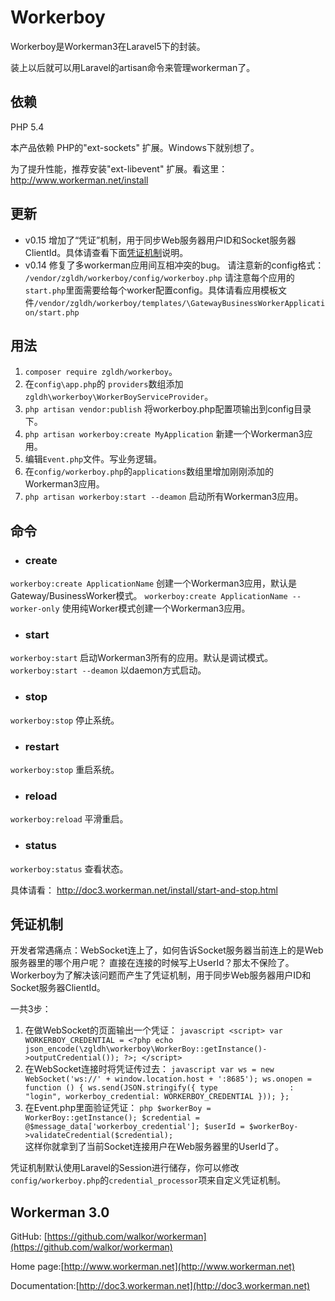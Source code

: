 # Workerboy

Workerboy是Workerman3在Laravel5下的封装。

装上以后就可以用Laravel的artisan命令来管理workerman了。

## 依赖
 PHP 5.4

 本产品依赖 PHP的"ext-sockets" 扩展。Windows下就别想了。

 为了提升性能，推荐安装"ext-libevent" 扩展。看这里： http://www.workerman.net/install 

## 更新
 - v0.15 增加了“凭证”机制，用于同步Web服务器用户ID和Socket服务器ClientId。具体请查看下面[凭证机制](#凭证机制)说明。
 - v0.14 修复了多workerman应用间互相冲突的bug。 请注意新的config格式： ```/vendor/zgldh/workerboy/config/workerboy.php```
请注意每个应用的```start.php```里面需要给每个worker配置config。具体请看应用模板文件```/vendor/zgldh/workerboy/templates/\GatewayBusinessWorkerApplication/start.php```

## 用法

 1. `composer require zgldh/workerboy`。
 2. 在`config\app.php`的 `providers`数组添加 `zgldh\workerboy\WorkerBoyServiceProvider`。
 3. `php artisan vendor:publish` 将workerboy.php配置项输出到config目录下。
 4. `php artisan workerboy:create MyApplication` 新建一个Workerman3应用。
 5. 编辑`Event.php`文件。写业务逻辑。
 6. 在`config/workerboy.php`的`applications`数组里增加刚刚添加的Workerman3应用。
 7. `php artisan workerboy:start --deamon` 启动所有Workerman3应用。


## 命令

 - ### create
  `workerboy:create ApplicationName` 创建一个Workerman3应用，默认是Gateway/BusinessWorker模式。
  `workerboy:create ApplicationName --worker-only` 使用纯Worker模式创建一个Workerman3应用。

 - ### start
  `workerboy:start` 启动Workerman3所有的应用。默认是调试模式。
  `workerboy:start --deamon` 以daemon方式启动。

 - ### stop
  `workerboy:stop` 停止系统。

 - ### restart
  `workerboy:stop` 重启系统。

 - ### reload
  `workerboy:reload` 平滑重启。

 - ### status
  `workerboy:status` 查看状态。

具体请看： http://doc3.workerman.net/install/start-and-stop.html


## 凭证机制

  开发者常遇痛点：WebSocket连上了，如何告诉Socket服务器当前连上的是Web服务器里的哪个用户呢？ 直接在连接的时候写上UserId？那太不保险了。
  Workerboy为了解决该问题而产生了凭证机制，用于同步Web服务器用户ID和Socket服务器ClientId。
  
  一共3步：
  
  1. 在做WebSocket的页面输出一个凭证：
    ```javascript
    <script>
        var WORKERBOY_CREDENTIAL = <?php echo json_encode(\zgldh\workerboy\WorkerBoy::getInstance()->outputCredential()); ?>;
    </script>
    ```
  2. 在WebSocket连接时将凭证传过去：
    ```javascript
    var ws = new WebSocket('ws://' + window.location.host + ':8685');
    ws.onopen = function () {
        ws.send(JSON.stringify({
            type                : "login",
            workerboy_credential: WORKERBOY_CREDENTIAL
        }));
    };
    ```
  3. 在Event.php里面验证凭证：
    ```php
    $workerBoy = WorkerBoy::getInstance();
    $credential = @$message_data['workerboy_credential'];
    $userId = $workerBoy->validateCredential($credential);
    ```    
    这样你就拿到了当前Socket连接用户在Web服务器里的UserId了。
   
   凭证机制默认使用Laravel的Session进行储存，你可以修改`config/workerboy.php`的`credential_processor`项来自定义凭证机制。

## Workerman 3.0 

GitHub: [https://github.com/walkor/workerman](https://github.com/walkor/workerman)

Home page:[http://www.workerman.net](http://www.workerman.net)

Documentation:[http://doc3.workerman.net](http://doc3.workerman.net)